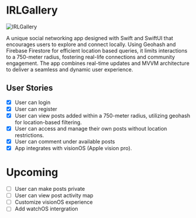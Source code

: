 # IRLGallery
![IRLGallery](https://github.com/user-attachments/assets/41a770bd-019a-462b-a7c6-e6c3edb46e5a)

   A unique social networking app designed with Swift and SwiftUI that encourages users to explore and connect locally. Using Geohash and Firebase Firestore for efficient location based queries, it limits interactions to a 750-meter radius, fostering real-life connections and community engagement. The app combines real-time updates and MVVM architecture to deliver a seamless and dynamic user experience.

## User Stories
- [x]  User can login
- [x]  User can register
- [x]  User can view posts added within a 750-meter radius, utilizing geohash for location-based filtering.
- [x]  User can access and manage their own posts without location restrictions.
- [x]  User can comment under available posts
- [X]  App integrates with visionOS (Apple vision pro).

# Upcoming 
- [ ] User can make posts private
- [ ] User can view post activity map
- [ ] Customize visionOS experience
- [ ] Add watchOS intergration
